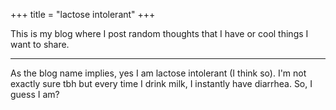 +++
title = "lactose intolerant"
+++

This is my blog where I post random thoughts that I have or cool things I want to share.

---

As the blog name implies, yes I am lactose intolerant (I think so). I'm not exactly sure tbh but every time I drink milk, I instantly have diarrhea. So, I guess I am?
